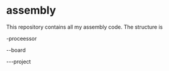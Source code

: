 # assembly

This repository contains all my assembly code. The structure is

-proceessor

--board

---project
     
